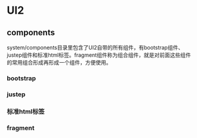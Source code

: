 # UI2

## components

system/components目录里包含了UI2自带的所有组件，有bootstrap组件、justep组件和标准html标签。fragment组件称为组合组件，就是对前面这些组件的常用组合形成再形成一个组件，方便使用。

### bootstrap

### justep

### 标准html标签

### fragment
